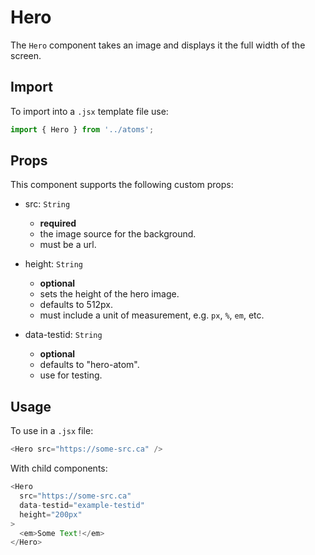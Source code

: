 # Hero

The `Hero` component takes an image and displays it the full width of the screen.

## Import

To import into a `.jsx` template file use:

```js
import { Hero } from '../atoms';
```

## Props

This component supports the following custom props:

- src: `String`
  - __required__
  - the image source for the background.
  - must be a url.
  
- height: `String`
  - __optional__
  - sets the height of the hero image.
  - defaults to 512px.
  - must include a unit of measurement, e.g. `px`, `%`, `em`, etc.
  
- data-testid: `String`
  - __optional__
  - defaults to "hero-atom".
  - use for testing.
  
## Usage

To use in a `.jsx` file:

```js
<Hero src="https://some-src.ca" />
```
With child components:
```js
<Hero
  src="https://some-src.ca"
  data-testid="example-testid"
  height="200px"
>
  <em>Some Text!</em>
</Hero>
```
